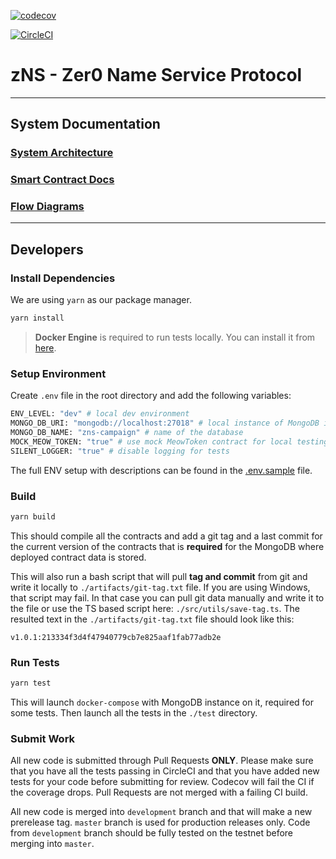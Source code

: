 [![codecov](https://codecov.io/gh/zer0-os/zNS/branch/master/graph/badge.svg?token=1L1P9CO4IU)](https://codecov.io/gh/zer0-os/zNS)

[![CircleCI](https://dl.circleci.com/status-badge/img/gh/zer0-os/zNS/tree/development.svg?style=svg)](https://dl.circleci.com/status-badge/redirect/gh/zer0-os/zNS/tree/development)

# zNS - Zer0 Name Service Protocol
________________________________________________________

## System Documentation

### [System Architecture](./docs/architecture.md)
### [Smart Contract Docs](./docs/contracts)
### [Flow Diagrams](./docs/flows.md)
________________________________________________________

## Developers

### Install Dependencies
We are using `yarn` as our package manager.
```bash
yarn install
```
> **Docker Engine** is required to run tests locally. You can install it from [here](https://docs.docker.com/engine/install/).

### Setup Environment
Create `.env` file in the root directory and add the following variables:
```bash
ENV_LEVEL: "dev" # local dev environment
MONGO_DB_URI: "mongodb://localhost:27018" # local instance of MongoDB in the Docker
MONGO_DB_NAME: "zns-campaign" # name of the database
MOCK_MEOW_TOKEN: "true" # use mock MeowToken contract for local testing
SILENT_LOGGER: "true" # disable logging for tests
```

The full ENV setup with descriptions can be found in the [.env.sample](./.env.sample) file.

### Build
```bash
yarn build
```
This should compile all the contracts and add a git tag and a last commit for the current version of the contracts
that is **required** for the MongoDB where deployed contract data is stored.

This will also run a bash script that will pull **tag and commit** from git and write
it locally to `./artifacts/git-tag.txt` file. If you are using Windows, that script may fail. In that case you can
pull git data manually and write it to the file or use the TS based script here: `./src/utils/save-tag.ts`.
The resulted text in the `./artifacts/git-tag.txt` file should look like this:
```
v1.0.1:213334f3d4f47940779cb7e825aaf1fab77adb2e
```

### Run Tests
```bash
yarn test
```
This will launch `docker-compose` with MongoDB instance on it, required for some tests. Then launch all the tests in the `./test` directory.

### Submit Work
All new code is submitted through Pull Requests **ONLY**. Please make sure that you have all the tests passing in CircleCI and that
you have added new tests for your code before submitting for review. Codecov will fail the CI if the coverage drops. Pull Requests are not merged with a failing CI build.

All new code is merged into `development` branch and that will make a new prerelease tag.
`master` branch is used for production releases only. Code from `development` branch should be fully tested on the testnet before merging into `master`.
